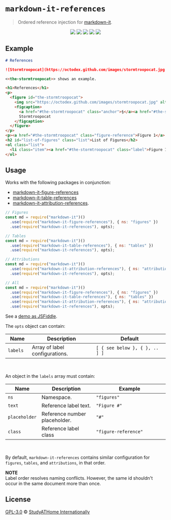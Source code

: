 # `markdown-it-references`

> Ordered reference injection for [markdown-it](https://github.com/markdown-it/markdown-it).

<div>
  <p align="center">
    <img src="https://raw.githubusercontent.com/studyathome-internationally/markdown-it-plugins/master/packages/markdown-it-references/coverage/badge-branches.svg">
    <img src="https://raw.githubusercontent.com/studyathome-internationally/markdown-it-plugins/master/packages/markdown-it-references/coverage/badge-functions.svg">
    <img src="https://raw.githubusercontent.com/studyathome-internationally/markdown-it-plugins/master/packages/markdown-it-references/coverage/badge-lines.svg">
    <img src="https://raw.githubusercontent.com/studyathome-internationally/markdown-it-plugins/master/packages/markdown-it-references/coverage/badge-statements.svg">
    <a href="https://raw.githubusercontent.com/studyathome-internationally/markdown-it-plugins/master/packages/markdown-it-references/LICENSE" target="_blank">
      <img src="https://badgen.net/github/license/studyathome-internationally/markdown-it-plugins">
    </a>
  </p>
</div>

## Example

```md
# References

![Stormtroopocat](https://octodex.github.com/images/stormtroopocat.jpg "The Stormtroopocat")

<<the-stormtroopocat>> shows an example.
```

```html
<h1>References</h1>
<p>
  <figure id="the-stormtroopocat">
    <img src="https://octodex.github.com/images/stormtroopocat.jpg" alt="Stormtroopocat" title="The Stormtroopocat" />
    <figcaption>
      <a href="#the-stormtroopocat" class="anchor">§</a><a href="#the-stormtroopocat" class="label">Figure 1</a>: The
      Stormtroopocat
    </figcaption>
  </figure>
</p>
<p><a href="#the-stormtroopocat" class="figure-reference">Figure 1</a> shows an example.</p>
<h2 id="list-of-figures" class="list">List of Figures</h2>
<ol class="list">
  <li class="item"><a href="#the-stormtroopocat" class="label">Figure 1</a>: The Stormtroopocat</li>
</ol>
```

## Usage

Works with the following packages in conjunction:

- [markdown-it-figure-references](https://www.npmjs.com/package/markdown-it-figure-references)
- [markdown-it-table-references](https://www.npmjs.com/package/markdown-it-table-references)
- [markdown-it-attribution-references](https://www.npmjs.com/package/markdown-it-attribution-references).

```js
// Figures
const md = require("markdown-it")()
  .use(require("markdown-it-figure-references"), { ns: "figures" })
  .use(require("markdown-it-references"), opts);

// Tables
const md = require("markdown-it")()
  .use(require("markdown-it-table-references"), { ns: "tables" })
  .use(require("markdown-it-references"), opts);

// Attributions
const md = require("markdown-it")()
  .use(require("markdown-it-attribution-references"), { ns: "attributions" })
  .use(require("markdown-it-references"), opts);

// All
const md = require("markdown-it")()
  .use(require("markdown-it-figure-references"), { ns: "figures" })
  .use(require("markdown-it-table-references"), { ns: "tables" })
  .use(require("markdown-it-attribution-references"), { ns: "attributions" })
  .use(require("markdown-it-references"), opts);
```

See a [demo as JSFiddle](https://jsfiddle.net/r62t17av/).

<style>
table { width: 100%;} td:first-child {width: 15%;} td:last-child {width: 45%;}
</style>

The `opts` object can contain:

| Name     | Description                    | Default                        |
| -------- | ------------------------------ | ------------------------------ |
| `labels` | Array of label configurations. | `[ { see below }, { }, .. ] ]` |

<br/>

An object in the `labels` array must contain:

| Name          | Description                   | Example              |
| ------------- | ----------------------------- | -------------------- |
| `ns`          | Namespace.                    | `"figures"`          |
| `text`        | Reference label text.         | `"Figure #"`         |
| `placeholder` | Reference number placeholder. | `"#"`                |
| `class`       | Reference label class         | `"figure-reference"` |

<br/>

By default, `markdown-it-references` contains similar configuration for `figures`, `tables`, and `attributions`, in that order.

**NOTE**  
Label order resolves naming conflicts.
However, the same id shouldn't occur in the same document more than once.

## License

[GPL-3.0](https://github.com/studyathome-internationally/vuepress-plugins/blob/master/LICENSE) &copy; [StudyATHome Internationally](https://github.com/studyathome-internationally/)

